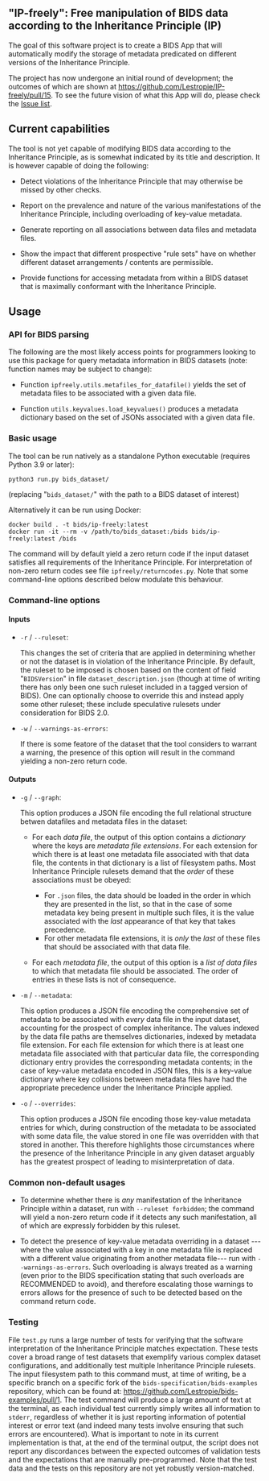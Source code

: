 ## "IP-freely": Free manipulation of BIDS data according to the Inheritance Principle (IP)

The goal of this software project is to create a BIDS App
that will automatically modify the storage of metadata
predicated on different versions of the Inheritance Principle.

The project has now undergone an initial round of development;
the outcomes of which are shown at https://github.com/Lestropie/IP-freely/pull/15.
To see the future vision of what this App will do,
please check the [Issue list](https://github.com/Lestropie/IP-freely/issues).

## Current capabilities

The tool is not yet capable of modifying BIDS data according to the Inheritance Principle,
as is somewhat indicated by its title and description.
It is however capable of doing the following:

-   Detect violations of the Inheritance Principle
    that may otherwise be missed by other checks.

-   Report on the prevalence and nature of the various manifestations
    of the Inheritance Principle,
    including overloading of key-value metadata.

-   Generate reporting on all associations between data files and metadata files.

-   Show the impact that different prospective "rule sets" have
    on whether different dataset arrangements / contents are permissible.

-   Provide functions for accessing metadata from within a BIDS dataset
    that is maximally conformant with the Inheritance Principle.

## Usage

### API for BIDS parsing

The following are the most likely access points for programmers
looking to use this package for query metadata information in BIDS datasets
(note: function names may be subject to change):

-   Function `ipfreely.utils.metafiles_for_datafile()` yields the set of metadata files
    to be associated with a given data file.

-   Function `utils.keyvalues.load_keyvalues()` produces a metadata dictionary
    based on the set of JSONs associated with a given data file.

### Basic usage

The tool can be run natively as a standalone Python executable
(requires Python 3.9 or later):

```ShellSession
python3 run.py bids_dataset/
```
(replacing "`bids_dataset/`" with the path to a BIDS dataset of interest)

Alternatively it can be run using Docker:
```ShellSession
docker build . -t bids/ip-freely:latest
docker run -it --rm -v /path/to/bids_dataset:/bids bids/ip-freely:latest /bids
```

The command will by default yield a zero return code if the input dataset
satisfies all requirements of the Inheritance Principle.
For interpretation of non-zero return codes see file `ipfreely/returncodes.py`.
Note that some command-line options described below modulate this behaviour.

### Command-line options

#### Inputs

-   `-r` / `--ruleset`:

    This changes the set of criteria that are applied in determining
    whether or not the dataset is in violation of the Inheritance Principle.
    By default, the ruleset to be imposed is chosen
    based on the content of field "`BIDSVersion`" in file `dataset_description.json`
    (though at time of writing there has only been one such ruleset
    included in a tagged version of BIDS).
    One can optionally choose to override this
    and instead apply some other ruleset;
    these include speculative rulesets under consideration for BIDS 2.0.

-   `-w` / `--warnings-as-errors`:

    If there is some featore of the dataset
    that the tool considers to warrant a warning,
    the presence of this option will result in the command
    yielding a non-zero return code.

#### Outputs

-   `-g` / `--graph`:

    This option produces a JSON file encoding the full relational structure
    betwen datafiles and metadata files in the dataset:

    -   For each *data file*,
        the output of this option contains a *dictionary*
        where the keys are *metadata file extensions*.
        For each extension for which there is at least one metadata file
        associated with that data file,
        the contents in that dictionary is a list of filesystem paths.
        Most Inheritance Principle rulesets demand that the *order* of these associations
        must be obeyed:
        -   For `.json` files, the data should be loaded
            in the order in which they are presented in the list,
            so that in the case of some metadata key being present in multiple such files,
            it is the value associated with the *last* appearance of that key that takes precedence.
        -   For other metadata file extensions,
            it is *only* the *last* of these files
            that should be associated with that data file.

    -   For each *metadata file*,
        the output of this option is a *list of data files*
        to which that metadata file should be associated.
        The order of entries in these lists is not of consequence.

-   `-m` / `--metadata`:

    This option produces a JSON file encoding the comprehensive set of metadata
    to be associated with *every* data file in the input dataset,
    accounting for the prospect of complex inheritance.
    The values indexed by the data file paths are themselves dictionaries,
    indexed by metadata file extension.
    For each file extension for which there is at least one metadata file
    associated with that particular data file,
    the corresponding dictionary entry provides the corresponding metadata contents;
    in the case of key-value metadata encoded in JSON files,
    this is a key-value dictionary where key collisions between metadata files
    have had the appropriate precedence under the Inheritance Principle applied.

-   `-o` / `--overrides`:

    This option produces a JSON file encoding those key-value metadata entries for which,
    during construction of the metadata to be associated with some data file,
    the value stored in one file was overridden with that stored in another.
    This therefore highlights those circumstances
    where the presence of the Inheritance Principle in any given dataset
    arguably has the greatest prospect of leading to misinterpretation of data.

### Common non-default usages

-   To determine whether there is *any* manifestation of the Inheritance Principle
    within a dataset,
    run with `--ruleset forbidden`;
    the command will yield a non-zero return code
    if it detects any such manifestation,
    all of which are expressly forbidden by this ruleset.

-   To detect the presence of key-value metadata overriding in a dataset
    ---where the value associated with a key in one metadata file
    is replaced with a different value originating from another metadata file---
    run with `--warnings-as-errors`.
    Such overloading is always treated as a warning
    (even prior to the BIDS specification
    stating that such overloads are RECOMMENDED to avoid),
    and therefore escalating those warnings to errors allows for the presence of such
    to be detected based on the command return code.

### Testing

File `test.py` runs a large number of tests for verifying that the software
interpretation of the Inheritance Principle matches expectation.
These tests cover a broad range of test datasets
that exemplify various complex dataset configurations,
and additionally test multiple Inheritance Principle rulesets.
The input filesystem path to this command must, at time of writing,
be a specific branch on a specific fork of the `bids-specification/bids-examples` repository,
which can be found at:
https://github.com/Lestropie/bids-examples/pull/1.
The test command will produce a large amount of text at the terminal,
as each individual test currently simply writes all information to `stderr`,
regardless of whether it is just reporting information of potential interest
or error text (and indeed many tests involve ensuring that such errors are encountered).
What is important to note in its current implementation is that,
at the end of the terminal output,
the script does not report any discordances between the expected outcomes of validation tests
and the expectations that are manually pre-programmed.
Note that the test data and the tests on this repository
are not yet robustly version-matched.
